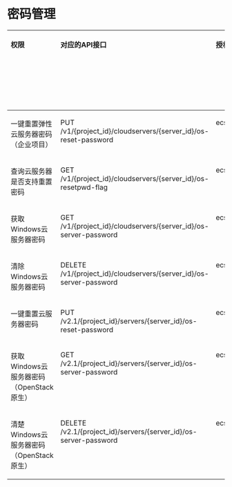 # 密码管理<a name="ZH-CN_TOPIC_0161341998"></a>

<a name="table1642432772714"></a>
<table><thead align="left"><tr id="row18424102718278"><th class="cellrowborder" valign="top" width="11.028897110288971%" id="mcps1.1.7.1.1"><p id="p1959712364512"><a name="p1959712364512"></a><a name="p1959712364512"></a>权限</p>
</th>
<th class="cellrowborder" valign="top" width="29.417058294170584%" id="mcps1.1.7.1.2"><p id="p8402164419019"><a name="p8402164419019"></a><a name="p8402164419019"></a>对应的API接口</p>
</th>
<th class="cellrowborder" valign="top" width="22.737726227377262%" id="mcps1.1.7.1.3"><p id="p2040214445018"><a name="p2040214445018"></a><a name="p2040214445018"></a>授权项（Action）</p>
</th>
<th class="cellrowborder" valign="top" width="18.688131186881314%" id="mcps1.1.7.1.4"><p id="p22519318453"><a name="p22519318453"></a><a name="p22519318453"></a>依赖的授权项</p>
</th>
<th class="cellrowborder" valign="top" width="10.078992100789922%" id="mcps1.1.7.1.5"><p id="p84029445019"><a name="p84029445019"></a><a name="p84029445019"></a>IAM项目</p>
<p id="p12578131324712"><a name="p12578131324712"></a><a name="p12578131324712"></a>(Project)</p>
</th>
<th class="cellrowborder" valign="top" width="8.049195080491952%" id="mcps1.1.7.1.6"><p id="p1999212348459"><a name="p1999212348459"></a><a name="p1999212348459"></a>企业项目</p>
<p id="p1026502118478"><a name="p1026502118478"></a><a name="p1026502118478"></a>(Enterprise Project)</p>
</th>
</tr>
</thead>
<tbody><tr id="row194249274272"><td class="cellrowborder" valign="top" width="11.028897110288971%" headers="mcps1.1.7.1.1 "><p id="p0911222172413"><a name="p0911222172413"></a><a name="p0911222172413"></a>一键重置弹性云服务器密码（企业项目）</p>
</td>
<td class="cellrowborder" valign="top" width="29.417058294170584%" headers="mcps1.1.7.1.2 "><p id="p1222154416276"><a name="p1222154416276"></a><a name="p1222154416276"></a>PUT /v1/{project_id}/cloudservers/{server_id}/os-reset-password</p>
</td>
<td class="cellrowborder" valign="top" width="22.737726227377262%" headers="mcps1.1.7.1.3 "><p id="p37437519223"><a name="p37437519223"></a><a name="p37437519223"></a>ecs:cloudServers:resetServerPwd</p>
</td>
<td class="cellrowborder" valign="top" width="18.688131186881314%" headers="mcps1.1.7.1.4 "><p id="p154310319245"><a name="p154310319245"></a><a name="p154310319245"></a>-</p>
</td>
<td class="cellrowborder" valign="top" width="10.078992100789922%" headers="mcps1.1.7.1.5 "><p id="p79824201716"><a name="p79824201716"></a><a name="p79824201716"></a>√</p>
</td>
<td class="cellrowborder" valign="top" width="8.049195080491952%" headers="mcps1.1.7.1.6 "><p id="p1098219212179"><a name="p1098219212179"></a><a name="p1098219212179"></a>√</p>
</td>
</tr>
<tr id="row12055017318"><td class="cellrowborder" valign="top" width="11.028897110288971%" headers="mcps1.1.7.1.1 "><p id="p1191152242414"><a name="p1191152242414"></a><a name="p1191152242414"></a>查询云服务器是否支持重置密码</p>
</td>
<td class="cellrowborder" valign="top" width="29.417058294170584%" headers="mcps1.1.7.1.2 "><p id="p157805612311"><a name="p157805612311"></a><a name="p157805612311"></a>GET /v1/{project_id}/cloudservers/{server_id}/os-resetpwd-flag</p>
</td>
<td class="cellrowborder" valign="top" width="22.737726227377262%" headers="mcps1.1.7.1.3 "><p id="p73656732216"><a name="p73656732216"></a><a name="p73656732216"></a>ecs:cloudServers:get</p>
</td>
<td class="cellrowborder" valign="top" width="18.688131186881314%" headers="mcps1.1.7.1.4 "><p id="p164310312244"><a name="p164310312244"></a><a name="p164310312244"></a>-</p>
</td>
<td class="cellrowborder" valign="top" width="10.078992100789922%" headers="mcps1.1.7.1.5 "><p id="p18887926112520"><a name="p18887926112520"></a><a name="p18887926112520"></a>√</p>
</td>
<td class="cellrowborder" valign="top" width="8.049195080491952%" headers="mcps1.1.7.1.6 "><p id="p5887826132517"><a name="p5887826132517"></a><a name="p5887826132517"></a>√</p>
</td>
</tr>
<tr id="row10925193112"><td class="cellrowborder" valign="top" width="11.028897110288971%" headers="mcps1.1.7.1.1 "><p id="p4911152215241"><a name="p4911152215241"></a><a name="p4911152215241"></a>获取Windows云服务器密码</p>
</td>
<td class="cellrowborder" valign="top" width="29.417058294170584%" headers="mcps1.1.7.1.2 "><p id="p11781968315"><a name="p11781968315"></a><a name="p11781968315"></a>GET /v1/{project_id}/cloudservers/{server_id}/os-server-password</p>
</td>
<td class="cellrowborder" valign="top" width="22.737726227377262%" headers="mcps1.1.7.1.3 "><p id="p1260019812213"><a name="p1260019812213"></a><a name="p1260019812213"></a>ecs:cloudServers:get</p>
</td>
<td class="cellrowborder" valign="top" width="18.688131186881314%" headers="mcps1.1.7.1.4 "><p id="p543103102411"><a name="p543103102411"></a><a name="p543103102411"></a>-</p>
</td>
<td class="cellrowborder" valign="top" width="10.078992100789922%" headers="mcps1.1.7.1.5 "><p id="p835011282259"><a name="p835011282259"></a><a name="p835011282259"></a>√</p>
</td>
<td class="cellrowborder" valign="top" width="8.049195080491952%" headers="mcps1.1.7.1.6 "><p id="p1535052812512"><a name="p1535052812512"></a><a name="p1535052812512"></a>√</p>
</td>
</tr>
<tr id="row101014513118"><td class="cellrowborder" valign="top" width="11.028897110288971%" headers="mcps1.1.7.1.1 "><p id="p19111222142418"><a name="p19111222142418"></a><a name="p19111222142418"></a>清除Windows云服务器密码</p>
</td>
<td class="cellrowborder" valign="top" width="29.417058294170584%" headers="mcps1.1.7.1.2 "><p id="p1478266163112"><a name="p1478266163112"></a><a name="p1478266163112"></a>DELETE /v1/{project_id}/cloudservers/{server_id}/os-server-password</p>
</td>
<td class="cellrowborder" valign="top" width="22.737726227377262%" headers="mcps1.1.7.1.3 "><p id="p1698918913225"><a name="p1698918913225"></a><a name="p1698918913225"></a>ecs:cloudServers:deletePassword</p>
</td>
<td class="cellrowborder" valign="top" width="18.688131186881314%" headers="mcps1.1.7.1.4 "><p id="p943103110243"><a name="p943103110243"></a><a name="p943103110243"></a>-</p>
</td>
<td class="cellrowborder" valign="top" width="10.078992100789922%" headers="mcps1.1.7.1.5 "><p id="p3391429182515"><a name="p3391429182515"></a><a name="p3391429182515"></a>√</p>
</td>
<td class="cellrowborder" valign="top" width="8.049195080491952%" headers="mcps1.1.7.1.6 "><p id="p1939119293254"><a name="p1939119293254"></a><a name="p1939119293254"></a>√</p>
</td>
</tr>
<tr id="row7588153714318"><td class="cellrowborder" valign="top" width="11.028897110288971%" headers="mcps1.1.7.1.1 "><p id="p19911122218241"><a name="p19911122218241"></a><a name="p19911122218241"></a>一键重置<span id="text15631544134015"><a name="text15631544134015"></a><a name="text15631544134015"></a>云服务器</span>密码</p>
</td>
<td class="cellrowborder" valign="top" width="29.417058294170584%" headers="mcps1.1.7.1.2 "><p id="p10589173784318"><a name="p10589173784318"></a><a name="p10589173784318"></a>PUT /v2.1/{project_id}/servers/{server_id}/os-reset-password</p>
</td>
<td class="cellrowborder" valign="top" width="22.737726227377262%" headers="mcps1.1.7.1.3 "><p id="p1171312114229"><a name="p1171312114229"></a><a name="p1171312114229"></a>ecs:cloudServers:resetServerPwd</p>
</td>
<td class="cellrowborder" valign="top" width="18.688131186881314%" headers="mcps1.1.7.1.4 "><p id="p12431931192410"><a name="p12431931192410"></a><a name="p12431931192410"></a>-</p>
</td>
<td class="cellrowborder" valign="top" width="10.078992100789922%" headers="mcps1.1.7.1.5 "><p id="p64302189255"><a name="p64302189255"></a><a name="p64302189255"></a>√</p>
</td>
<td class="cellrowborder" valign="top" width="8.049195080491952%" headers="mcps1.1.7.1.6 "><p id="p10430718132510"><a name="p10430718132510"></a><a name="p10430718132510"></a>×</p>
</td>
</tr>
<tr id="row103333346171"><td class="cellrowborder" valign="top" width="11.028897110288971%" headers="mcps1.1.7.1.1 "><p id="p9911922192411"><a name="p9911922192411"></a><a name="p9911922192411"></a>获取Windows云服务器密码（OpenStack原生）</p>
</td>
<td class="cellrowborder" valign="top" width="29.417058294170584%" headers="mcps1.1.7.1.2 "><p id="p1110173415408"><a name="p1110173415408"></a><a name="p1110173415408"></a>GET /v2.1/{project_id}/servers/{server_id}/os-server-password</p>
</td>
<td class="cellrowborder" valign="top" width="22.737726227377262%" headers="mcps1.1.7.1.3 "><p id="p75891812122211"><a name="p75891812122211"></a><a name="p75891812122211"></a>ecs:serverPasswords:manage</p>
</td>
<td class="cellrowborder" valign="top" width="18.688131186881314%" headers="mcps1.1.7.1.4 "><p id="p20434316245"><a name="p20434316245"></a><a name="p20434316245"></a>-</p>
</td>
<td class="cellrowborder" valign="top" width="10.078992100789922%" headers="mcps1.1.7.1.5 "><p id="p1351721652520"><a name="p1351721652520"></a><a name="p1351721652520"></a>√</p>
</td>
<td class="cellrowborder" valign="top" width="8.049195080491952%" headers="mcps1.1.7.1.6 "><p id="p75174166259"><a name="p75174166259"></a><a name="p75174166259"></a>×</p>
</td>
</tr>
<tr id="row41213781718"><td class="cellrowborder" valign="top" width="11.028897110288971%" headers="mcps1.1.7.1.1 "><p id="p2911622182416"><a name="p2911622182416"></a><a name="p2911622182416"></a>清楚Windows云服务器密码（OpenStack原生）</p>
</td>
<td class="cellrowborder" valign="top" width="29.417058294170584%" headers="mcps1.1.7.1.2 "><p id="p9407142144014"><a name="p9407142144014"></a><a name="p9407142144014"></a>DELETE /v2.1/{project_id}/servers/{server_id}/os-server-password</p>
</td>
<td class="cellrowborder" valign="top" width="22.737726227377262%" headers="mcps1.1.7.1.3 "><p id="p2074411342218"><a name="p2074411342218"></a><a name="p2074411342218"></a>ecs:serverPasswords:manage</p>
</td>
<td class="cellrowborder" valign="top" width="18.688131186881314%" headers="mcps1.1.7.1.4 "><p id="p543173142411"><a name="p543173142411"></a><a name="p543173142411"></a>-</p>
</td>
<td class="cellrowborder" valign="top" width="10.078992100789922%" headers="mcps1.1.7.1.5 "><p id="p1178918181914"><a name="p1178918181914"></a><a name="p1178918181914"></a>√</p>
</td>
<td class="cellrowborder" valign="top" width="8.049195080491952%" headers="mcps1.1.7.1.6 "><p id="p578171820196"><a name="p578171820196"></a><a name="p578171820196"></a>×</p>
</td>
</tr>
</tbody>
</table>

